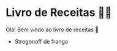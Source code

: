 # Livro de Receitas :man_cook:

Olá! Bem vindo ao livro de receitas  :wave:

- Strogonoff de frango
